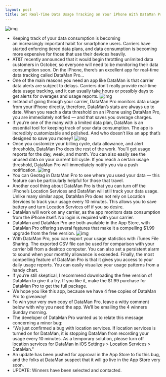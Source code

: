 ```yaml
---
layout: post
title: Get Real-Time Data Usage Tracking on Your iPhone With DataMan Pro [Review and Giveaway] [Winners Announced]
---
```

![img](http://media.idownloadblog.com/wp-content/uploads/2011/08/DataMan-Pro.1.jpeg)
* Keeping track of your data consumption is becoming an increasingly important habit for smartphone users. Carriers have started enforcing tiered data plans, and data consumption is becoming more expensive for those that use their devices heavily.
* AT&T recently announced that it would begin throttling unlimited data customers in October, so everyone will need to be monitoring their data consumption soon. On the iPhone, there’s an excellent app for real-time data tracking called DataMan Pro…
* One of the main reasons you need an app like DataMan is that carrier data alerts are subject to delays. Carriers don’t really provide real-time data usage tracking, and it can usually take hours or possibly days to get alerts for overages and usage reports.
![img](http://media.idownloadblog.com/wp-content/uploads/2011/08/DataMan-Pro.4.jpeg)
* Instead of going through your carrier, DataMan Pro monitors data usage from your iPhone directly, therefore, DataMan’s stats are always up to date. When you reach a data threshold on an iPhone using DataMan Pro, you are immediately notified — and that saves you overage charges.
* If you’re one of the many with a limited data plan, DataMan is an essential tool for keeping track of your data consumption. The app is incredibly customizable and polished. And who doesn’t like an app that’s designed to save you money?
![img](http://media.idownloadblog.com/wp-content/uploads/2011/08/DataMan-Pro-2.jpeg)
* Once you customize your billing cycle, data allowance, and alert thresholds, DataMan Pro does the rest of the work. You’ll get usage reports for the day, week, and month. You can also easily see the unused data on your current bill cycle. If you reach a certain usage threshold, DataMan Pro will immediately notify you via a push notification.
![img](http://media.idownloadblog.com/wp-content/uploads/2011/08/DataMan-Pro.3.jpeg)
* You can Geotag in DataMan Pro to see where you used your data — this feature can be particularly helpful for those that travel.
* Another cool thing about DataMan Pro is that you can turn off the iPhone’s Location Services and DataMan will still track your data usage. Unlike many similar apps, DataMan Pro does not rely on Location Services to track your usage every 10 minutes. This allows you to save battery and turn Location Services off if you so desire.
* DataMan will work on any carrier, as the app monitors data consumption from the iPhone itself. No login is required with your carrier.
* DataMan and DataMan Pro are both available in the App Store, with DataMan Pro offering several features that make it a compelling $1.99 upgrade from the free version.
![img](http://media.idownloadblog.com/wp-content/uploads/2011/08/DataMan-Pro.5.jpeg)
* With DataMan Pro, you can export your usage statistics with iTunes File Sharing. The exported CSV file can be used for comparison with your carrier bill from a desktop computer. You can also set a persistent alarm to sound when your monthly allowance is exceeded. Finally, the most compelling feature of DataMan Pro is that it gives you access to your daily usage reports. You can easily visualize your usage patterns from a handy chart.
* If you’re still skeptical, I recommend downloading the free version of DataMan to give it a try. If you like it, make the $1.99 purchase for DataMan Pro to get the full package.
* We hope you like this app, because we have 4 free copies of DataMan Pro to giveaway!
* To win your very own copy of DataMan Pro, leave a witty comment below with why you need the app. We’ll be emailing the 4 winners Sunday morning.
* The developer of DataMan Pro wanted us to relate this message concerning a minor bug:
* “We just confirmed a bug with location services. If location services is turned on for DataMan, it is stopping DataMan from recording your usage every 10 minutes. As a temporary solution, please turn off location services for DataMan in iOS Settings > Location Services > DataMan.”
* An update has been pushed for approval in the App Store to fix this bug, and the folks at DataMan suspect that it will go live in the App Store very soon.
* UPDATE: Winners have been selected and contacted.

